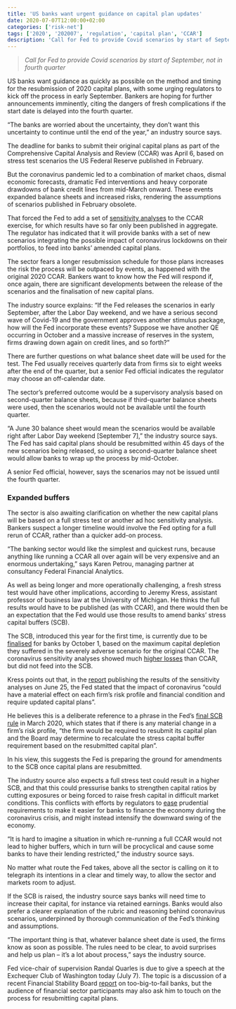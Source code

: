```yaml
---
title: 'US banks want urgent guidance on capital plan updates'
date: 2020-07-07T12:00:00+02:00
categories: ['risk-net']
tags: ['2020', '202007', 'regulation', 'capital plan', 'CCAR']
description: 'Call for Fed to provide Covid scenarios by start of September, not in fourth quarter'
---
```


> _Call for Fed to provide Covid scenarios by start of September, not in fourth quarter_

US banks want guidance as quickly as possible on the method and timing for the resubmission of 2020 capital plans, with some urging regulators to kick off the process in early September. Bankers are hoping for further announcements imminently, citing the dangers of fresh complications if the start date is delayed into the fourth quarter.

“The banks are worried about the uncertainty, they don’t want this uncertainty to continue until the end of the year,” an industry source says.

The deadline for banks to submit their original capital plans as part of the Comprehensive Capital Analysis and Review (CCAR) was April 6, based on stress test scenarios the US Federal Reserve published in February.

But the coronavirus pandemic led to a combination of market chaos, dismal economic forecasts, dramatic Fed interventions and heavy corporate drawdowns of bank credit lines from mid-March onward. These events expanded balance sheets and increased risks, rendering the assumptions of scenarios published in February obsolete.

That forced the Fed to add a set of [sensitivity analyses](https://www.risk.net/investing/regulation/7649621/how-the-feds-covid-stress-test-got-stuck-in-the-middle) to the CCAR exercise, for which results have so far only been published in aggregate. The regulator has indicated that it will provide banks with a set of new scenarios integrating the possible impact of coronavirus lockdowns on their portfolios, to feed into banks’ amended capital plans.

The sector fears a longer resubmission schedule for those plans increases the risk the process will be outpaced by events, as happened with the original 2020 CCAR. Bankers want to know how the Fed will respond if, once again, there are significant developments between the release of the scenarios and the finalisation of new capital plans.

The industry source explains: “If the Fed releases the scenarios in early September, after the Labor Day weekend, and we have a serious second wave of Covid-19 and the government approves another stimulus package, how will the Fed incorporate these events? Suppose we have another QE occurring in October and a massive increase of reserves in the system, firms drawing down again on credit lines, and so forth?”

There are further questions on what balance sheet date will be used for the test. The Fed usually receives quarterly data from firms six to eight weeks after the end of the quarter, but a senior Fed official indicates the regulator may choose an off-calendar date.

The sector’s preferred outcome would be a supervisory analysis based on second-quarter balance sheets, because if third-quarter balance sheets were used, then the scenarios would not be available until the fourth quarter.

“A June 30 balance sheet would mean the scenarios would be available right after Labor Day weekend [September 7],” the industry source says. The Fed has said capital plans should be resubmitted within 45 days of the new scenarios being released, so using a second-quarter balance sheet would allow banks to wrap up the process by mid-October.

A senior Fed official, however, says the scenarios may not be issued until the fourth quarter.

### Expanded buffers
The sector is also awaiting clarification on whether the new capital plans will be based on a full stress test or another ad hoc sensitivity analysis. Bankers suspect a longer timeline would involve the Fed opting for a full rerun of CCAR, rather than a quicker add-on process.

“The banking sector would like the simplest and quickest runs, because anything like running a CCAR all over again will be very expensive and an enormous undertaking,” says Karen Petrou, managing partner at consultancy Federal Financial Analytics.

As well as being longer and more operationally challenging, a fresh stress test would have other implications, according to Jeremy Kress, assistant professor of business law at the University of Michigan. He thinks the full results would have to be published (as with CCAR), and there would then be an expectation that the Fed would use those results to amend banks’ stress capital buffers (SCB).

The SCB, introduced this year for the first time, is currently due to be [finalised](https://www.risk.net/risk-quantum/7649206/three-us-banks-face-stress-capital-buffer-add-ons) for banks by October 1, based on the maximum capital depletion they suffered in the severely adverse scenario for the original CCAR. The coronavirus sensitivity analyses showed much [higher losses](https://www.risk.net/risk-quantum/7568806/feds-covid-scenarios-far-harsher-than-latest-stress-tests) than CCAR, but did not feed into the SCB.

Kress points out that, in the [report](https://www.federalreserve.gov/publications/files/2020-sensitivity-analysis-20200625.pdf) publishing the results of the sensitivity analyses on June 25, the Fed stated that the impact of coronavirus “could have a material effect on each firm’s risk profile and financial condition and require updated capital plans”.

He believes this is a deliberate reference to a phrase in the Fed’s [final SCB rule](https://www.federalregister.gov/documents/2020/03/18/2020-04838/regulations-q-y-and-yy-regulatory-capital-capital-plan-and-stress-test-rules#p-147) in March 2020, which states that if there is any material change in a firm’s risk profile, “the firm would be required to resubmit its capital plan and the Board may determine to recalculate the stress capital buffer requirement based on the resubmitted capital plan”.

In his view, this suggests the Fed is preparing the ground for amendments to the SCB once capital plans are resubmitted.

The industry source also expects a full stress test could result in a higher SCB, and that this could pressurise banks to strengthen capital ratios by cutting exposures or being forced to raise fresh capital in difficult market conditions. This conflicts with efforts by regulators to [ease](https://www.risk.net/regulation/7522166/banks-fear-time-limit-on-fed-leverage-ratio-reprieve) prudential requirements to make it easier for banks to finance the economy during the coronavirus crisis, and might instead intensify the downward swing of the economy.

“It is hard to imagine a situation in which re-running a full CCAR would not lead to higher buffers, which in turn will be procyclical and cause some banks to have their lending restricted,” the industry source says.

No matter what route the Fed takes, above all the sector is calling on it to telegraph its intentions in a clear and timely way, to allow the sector and markets room to adjust.

If the SCB is raised, the industry source says banks will need time to increase their capital, for instance via retained earnings. Banks would also prefer a clearer explanation of the rubric and reasoning behind coronavirus scenarios, underpinned by thorough communication of the Fed’s thinking and assumptions.

“The important thing is that, whatever balance sheet date is used, the firms know as soon as possible. The rules need to be clear, to avoid surprises and help us plan – it’s a lot about process,” says the industry source.

Fed vice-chair of supervision Randal Quarles is due to give a speech at the Exchequer Club of Washington today (July 7). The topic is a discussion of a recent Financial Stability Board [report](https://www.fsb.org/2020/06/evaluation-of-the-effects-of-too-big-to-fail-reforms-consultation-report/) on too-big-to-fail banks, but the audience of financial sector participants may also ask him to touch on the process for resubmitting capital plans.

